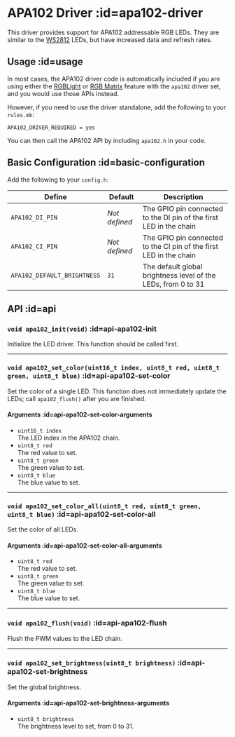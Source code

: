 # APA102 Driver :id=apa102-driver

This driver provides support for APA102 addressable RGB LEDs. They are similar to the [WS2812](ws2812_driver.md) LEDs, but have increased data and refresh rates.

## Usage :id=usage

In most cases, the APA102 driver code is automatically included if you are using either the [RGBLight](feature_rgblight.md) or [RGB Matrix](feature_rgb_matrix.md) feature with the `apa102` driver set, and you would use those APIs instead.

However, if you need to use the driver standalone, add the following to your `rules.mk`:

```make
APA102_DRIVER_REQUIRED = yes
```

You can then call the APA102 API by including `apa102.h` in your code.

## Basic Configuration :id=basic-configuration

Add the following to your `config.h`:

|Define                     |Default      |Description                                                       |
|---------------------------|-------------|------------------------------------------------------------------|
|`APA102_DI_PIN`            |*Not defined*|The GPIO pin connected to the DI pin of the first LED in the chain|
|`APA102_CI_PIN`            |*Not defined*|The GPIO pin connected to the CI pin of the first LED in the chain|
|`APA102_DEFAULT_BRIGHTNESS`|`31`         |The default global brightness level of the LEDs, from 0 to 31     |

## API :id=api

### `void apa102_init(void)` :id=api-apa102-init

Initialize the LED driver. This function should be called first.

---

### `void apa102_set_color(uint16_t index, uint8_t red, uint8_t green, uint8_t blue)` :id=api-apa102-set-color

Set the color of a single LED. This function does not immediately update the LEDs; call `apa102_flush()` after you are finished.

#### Arguments :id=api-apa102-set-color-arguments

 - `uint16_t index`  
   The LED index in the APA102 chain.
 - `uint8_t red`  
   The red value to set.
 - `uint8_t green`  
   The green value to set.
 - `uint8_t blue`  
   The blue value to set.

---

### `void apa102_set_color_all(uint8_t red, uint8_t green, uint8_t blue)` :id=api-apa102-set-color-all

Set the color of all LEDs.

#### Arguments :id=api-apa102-set-color-all-arguments

 - `uint8_t red`  
   The red value to set.
 - `uint8_t green`  
   The green value to set.
 - `uint8_t blue`  
   The blue value to set.

---

### `void apa102_flush(void)` :id=api-apa102-flush

Flush the PWM values to the LED chain.

---

### `void apa102_set_brightness(uint8_t brightness)` :id=api-apa102-set-brightness

Set the global brightness.

#### Arguments :id=api-apa102-set-brightness-arguments

 - `uint8_t brightness`  
   The brightness level to set, from 0 to 31.
